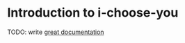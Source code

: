 # Introduction to i-choose-you

TODO: write [great documentation](http://jacobian.org/writing/great-documentation/what-to-write/)
